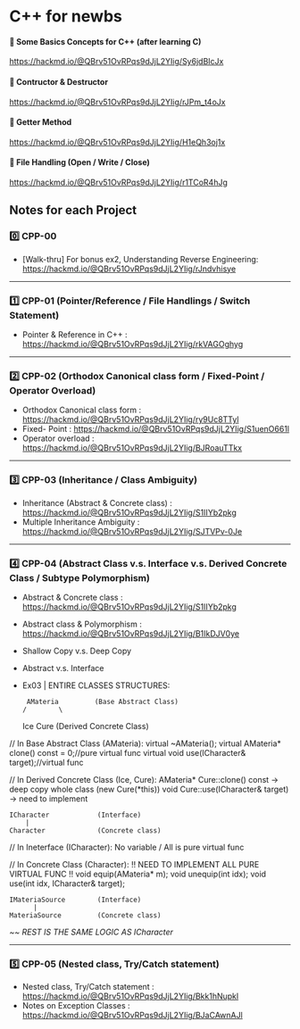 # C++ for newbs

#### 📌 Some Basics Concepts for C++ (after learning C)
https://hackmd.io/@QBrv51OvRPqs9dJjL2YIig/Sy6jdBIcJx

#### 📌 Contructor & Destructor
https://hackmd.io/@QBrv51OvRPqs9dJjL2YIig/rJPm_t4oJx

#### 📌 Getter Method
https://hackmd.io/@QBrv51OvRPqs9dJjL2YIig/H1eQh3oj1x

#### 📌 File Handling (Open / Write / Close)
https://hackmd.io/@QBrv51OvRPqs9dJjL2YIig/r1TCoR4hJg

## Notes for each Project

### 0️⃣ CPP-00
+ [Walk-thru] For bonus ex2, Understanding Reverse Engineering:
https://hackmd.io/@QBrv51OvRPqs9dJjL2YIig/rJndvhisye

****************************************************************************

### 1️⃣ CPP-01 (Pointer/Reference / File Handlings / Switch Statement)
+ Pointer & Reference in C++ : https://hackmd.io/@QBrv51OvRPqs9dJjL2YIig/rkVAGOghyg

****************************************************************************

### 2️⃣ CPP-02 (Orthodox Canonical class form / Fixed-Point / Operator Overload)

+ Orthodox Canonical class form : https://hackmd.io/@QBrv51OvRPqs9dJjL2YIig/ry9Uc8TTyl
+ Fixed- Point : https://hackmd.io/@QBrv51OvRPqs9dJjL2YIig/S1uenO661l
+ Operator overload : https://hackmd.io/@QBrv51OvRPqs9dJjL2YIig/BJRoauTTkx
****************************************************************************

### 3️⃣ CPP-03 (Inheritance / Class Ambiguity)
+ Inheritance (Abstract & Concrete class) : https://hackmd.io/@QBrv51OvRPqs9dJjL2YIig/S1IIYb2pkg  
+ Multiple Inheritance Ambiguity : https://hackmd.io/@QBrv51OvRPqs9dJjL2YIig/SJTVPv-0Je
****************************************************************************

### 4️⃣ CPP-04 (Abstract Class v.s. Interface v.s. Derived Concrete Class / Subtype Polymorphism)
+ Abstract & Concrete class : https://hackmd.io/@QBrv51OvRPqs9dJjL2YIig/S1IIYb2pkg
+ Abstract class & Polymorphism : https://hackmd.io/@QBrv51OvRPqs9dJjL2YIig/B1IkDJV0ye
+ Shallow Copy v.s. Deep Copy
+ Abstract v.s. Interface

+ Ex03 | ENTIRE CLASSES STRUCTURES: 

 
       AMateria         (Base Abstract Class)
      /        \
    Ice         Cure    (Derived Concrete Class)


// In Base Abstract Class (AMateria):
virtual ~AMateria();
virtual AMateria* clone() const = 0;//pure virtual func
virtual void use(ICharacter& target);//virtual func

// In Derived Concrete Class (Ice, Cure):
AMateria* Cure::clone() const -> deep copy whole class (new Cure(*this))
void Cure::use(ICharacter& target) -> need to implement

    ICharacter            (Interface)
        |
    Character             (Concrete class)

// In Ineterface (ICharacter):
No variable / All is pure virtual func

// In Concrete Class (Character):
!! NEED TO IMPLEMENT ALL PURE VIRTUAL FUNC !!
void equip(AMateria* m);
void unequip(int idx);
void use(int idx, ICharacter& target);

    IMateriaSource        (Interface)
          |
    MateriaSource         (Concrete class)


*~~ REST IS THE SAME LOGIC AS ICharacter*

****************************************************************************


### 5️⃣ CPP-05 (Nested class, Try/Catch statement)
+ Nested class, Try/Catch statement : https://hackmd.io/@QBrv51OvRPqs9dJjL2YIig/Bkk1hNupkl
+ Notes on Exception Classes : https://hackmd.io/@QBrv51OvRPqs9dJjL2YIig/BJaCAwnAJl

